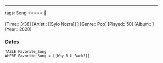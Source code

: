 ---
tags: Song ⭐⭐⭐⭐⭐ 💛

[Time:: 3:36]
[Artist:: [[Sylo Nozra]] ]
[Genre:: Pop]
[Played:: 50]
[Album:: ]
[Year:: 2020]
### Dates
````dataview
TABLE Favorite_Song
WHERE Favorite_Song = [[Why R U Back?]]
````